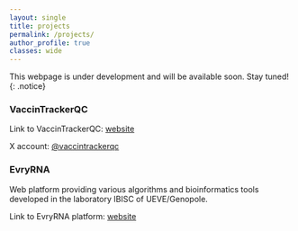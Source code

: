 ```yaml
---
layout: single
title: projects
permalink: /projects/
author_profile: true
classes: wide
---
```


This webpage is under development and will be available soon.
Stay tuned!
{: .notice}

### VaccinTrackerQC
Link to VaccinTrackerQC: [website](https://vaccintrackerqc.ca/)

X account: [@vaccintrackerqc](https://x.com/vaccintrackerqc)

### EvryRNA
Web platform providing various algorithms and bioinformatics tools developed in the laboratory IBISC of UEVE/Genopole.

Link to EvryRNA platform: [website](https://evryrna.ibisc.univ-evry.fr/evryrna/)
